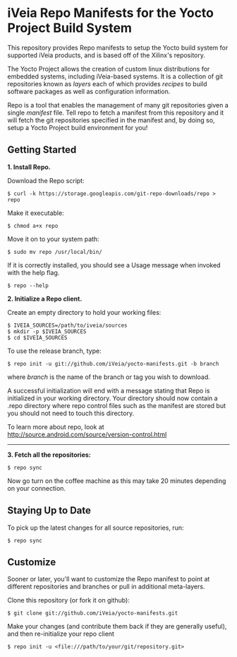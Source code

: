 iVeia Repo Manifests for the Yocto Project Build System
=============================================
This repository provides Repo manifests to setup the Yocto build system for
supported iVeia products, and is based off of the Xilinx's repository.

The Yocto Project allows the creation of custom linux distributions for
embedded systems, including iVeia-based systems.  It is a collection of git
repositories known as *layers* each of which provides *recipes* to build
software packages as well as configuration information.

Repo is a tool that enables the management of many git repositories given a
single *manifest* file.  Tell repo to fetch a manifest from this repository and
it will fetch the git repositories specified in the manifest and, by doing so,
setup a Yocto Project build environment for you!

Getting Started
---------------
**1.  Install Repo.**

Download the Repo script:

    $ curl -k https://storage.googleapis.com/git-repo-downloads/repo > repo

Make it executable:

    $ chmod a+x repo

Move it on to your system path:

    $ sudo mv repo /usr/local/bin/

If it is correctly installed, you should see a Usage message when invoked
with the help flag.

    $ repo --help

**2.  Initialize a Repo client.**

Create an empty directory to hold your working files:

    $ IVEIA_SOURCES=/path/to/iveia/sources
    $ mkdir -p $IVEIA_SOURCES
    $ cd $IVEIA_SOURCES

To use the release branch, type:

    $ repo init -u git://github.com/iVeia/yocto-manifests.git -b branch

where *branch* is the name of the branch or tag you wish to download.

A successful initialization will end with a message stating that Repo is
initialized in your working directory. Your directory should now contain a
.repo directory where repo control files such as the manifest are stored but
you should not need to touch this directory.

To learn more about repo, look at http://source.android.com/source/version-control.html
***

**3.  Fetch all the repositories:**

    $ repo sync

Now go turn on the coffee machine as this may take 20 minutes depending on your
connection.

Staying Up to Date
------------------
To pick up the latest changes for all source repositories, run:

    $ repo sync

Customize
---------
Sooner or later, you'll want to customize the Repo manifest to point at
different repositories and branches or pull in additional meta-layers.

Clone this repository (or fork it on github):

    $ git clone git://github.com/iVeia/yocto-manifests.git

Make your changes (and contribute them back if they are generally useful), and
then re-initialize your repo client

    $ repo init -u <file:///path/to/your/git/repository.git>
